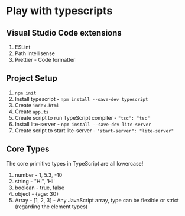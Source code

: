 # Play with typescripts

## Visual Studio Code extensions
1. ESLint
1. Path Intellisense
1. Prettier - Code formatter

## Project Setup
1. `npm init`
1. Install typescript - `npm install --save-dev typescript`
1. Create `index.html`
1. Create `app.ts`
1. Create script to run TypeScript compiler - `"tsc": "tsc"`
1. Install lite-server - `npm install --save-dev lite-server`
1. Create script to start lite-server - `"start-server": "lite-server"`

## Core Types
The core primitive types in TypeScript are all lowercase!
1. number - 1, 5.3, -10
1. string - "Hi", 'Hi'
1. boolean - true, false
1. object - {age: 30}
1. Array - [1, 2, 3] - Any JavaScript array, type can be flexible or strict (regarding the element types)
